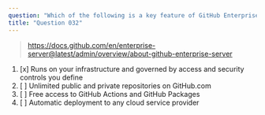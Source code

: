 ```yaml
---
question: "Which of the following is a key feature of GitHub Enterprise Server?"
title: "Question 032"
---
```


> https://docs.github.com/en/enterprise-server@latest/admin/overview/about-github-enterprise-server
1. [x] Runs on your infrastructure and governed by access and security controls you define
1. [ ] Unlimited public and private repositories on GitHub.com
1. [ ] Free access to GitHub Actions and GitHub Packages
1. [ ] Automatic deployment to any cloud service provider
